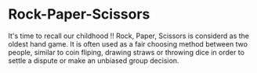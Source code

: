 # Rock-Paper-Scissors
It's time to recall our childhood !!
Rock, Paper, Scissors is considerd as the oldest hand game.
It is often used as a fair choosing method between two people, similar to coin fliping, drawing straws or throwing dice in order to settle a dispute or make an unbiased group decision.

